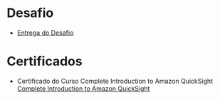 # Desafio


- [Entrega do Desafio](../Sprint%2010/Desafio/README.md)


# Certificados


- Certificado do Curso Complete Introduction to Amazon QuickSight
[Complete Introduction to Amazon QuickSight](./certificados/Complete%20Introduction%20to%20Amazon%20QuickSight.pdf)
